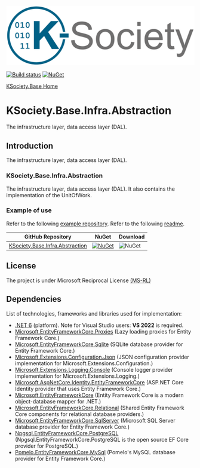 ![Logo](https://raw.githubusercontent.com/k-society/KSociety.Base/master/docs/K-Society__Logo_vs-negative.png)

[![Build status](https://ci.appveyor.com/api/projects/status/svxutqmffkucfp0r?svg=true)](https://ci.appveyor.com/project/maniglia/ksociety-base) [![NuGet](https://img.shields.io/nuget/v/KSociety.Base.InfraSub.Shared)](https://www.nuget.org/profiles/K-Society)

[KSociety.Base Home](https://github.com/K-Society/KSociety.Base)

# KSociety.Base.Infra.Abstraction

The infrastructure layer, data access layer (DAL).

## Introduction

The infrastructure layer, data access layer (DAL).

### KSociety.Base.Infra.Abstraction
The infrastructure layer, data access layer (DAL).
It also contains the implementation of the UnitOfWork.

### Example of use
Refer to the following [example repository](https://github.com/K-Society/KSociety.Example).
Refer to the following [readme](https://github.com/K-Society/KSociety.Example/tree/master/docs/KSociety.Example.Infra.DataAccess).


| GitHub Repository | NuGet | Download |
| ------------- | ------------- | ------------- |
| [KSociety.Base.Infra.Abstraction](https://github.com/K-Society/KSociety.Base/tree/master/Src/01/KSociety.Base.Infra.Abstraction) | [![NuGet](https://img.shields.io/nuget/v/KSociety.Base.Infra.Abstraction)](https://www.nuget.org/packages/KSociety.Base.Infra.Abstraction) | ![NuGet](https://img.shields.io/nuget/dt/KSociety.Base.Infra.Abstraction) |

## License
The project is under Microsoft Reciprocal License [(MS-RL)](http://www.opensource.org/licenses/MS-RL)

## Dependencies

List of technologies, frameworks and libraries used for implementation:

- [.NET 6](https://dotnet.microsoft.com/download/dotnet/6.0) (platform). Note for Visual Studio users: **VS 2022** is required.
- [Microsoft.EntityFrameworkCore.Proxies](https://www.nuget.org/packages/Microsoft.EntityFrameworkCore.Proxies) (Lazy loading proxies for Entity Framework Core.)
- [Microsoft.EntityFrameworkCore.Sqlite](https://www.nuget.org/packages/Microsoft.EntityFrameworkCore.Sqlite) (SQLite database provider for Entity Framework Core.)
- [Microsoft.Extensions.Configuration.Json](https://www.nuget.org/packages/Microsoft.Extensions.Configuration.Json) (JSON configuration provider implementation for Microsoft.Extensions.Configuration.)
- [Microsoft.Extensions.Logging.Console](https://www.nuget.org/packages/Microsoft.Extensions.Logging.Console) (Console logger provider implementation for Microsoft.Extensions.Logging.)
- [Microsoft.AspNetCore.Identity.EntityFrameworkCore](https://www.nuget.org/packages/Microsoft.AspNetCore.Identity.EntityFrameworkCore) (ASP.NET Core Identity provider that uses Entity Framework Core.)
- [Microsoft.EntityFrameworkCore](https://www.nuget.org/packages/Microsoft.EntityFrameworkCore) (Entity Framework Core is a modern object-database mapper for .NET.)
- [Microsoft.EntityFrameworkCore.Relational](https://www.nuget.org/packages?q=Microsoft.EntityFrameworkCore.Relational) (Shared Entity Framework Core components for relational database providers.)
- [Microsoft.EntityFrameworkCore.SqlServer](https://www.nuget.org/packages/Microsoft.EntityFrameworkCore.SqlServer) (Microsoft SQL Server database provider for Entity Framework Core.)
- [Npgsql.EntityFrameworkCore.PostgreSQL](https://www.nuget.org/packages/Npgsql.EntityFrameworkCore.PostgreSQL) (Npgsql.EntityFrameworkCore.PostgreSQL is the open source EF Core provider for PostgreSQL.)
- [Pomelo.EntityFrameworkCore.MySql](https://www.nuget.org/packages/Pomelo.EntityFrameworkCore.MySql) (Pomelo's MySQL database provider for Entity Framework Core.)